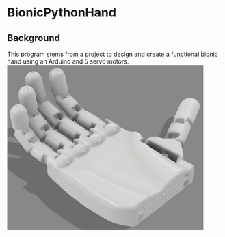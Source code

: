 # BionicPythonHand

## Background
This program stems from a project to design and create a functional bionic hand using an Arduino and 5 servo motors. 
![Image of Bionic Hand CAD Model](https://github.com/erick-sousa/BionicPythonHand/blob/main/Hand%20CAD.PNG)
